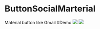 # ButtonSocialMarterial
Material button like Gmail
#Demo
![](https://lh3.googleusercontent.com/-K8qftlJKD7g/VdlU5N8BvJI/AAAAAAAAA_Y/CyvFxfwsfUI/s512-Ic42/wp_ss_20150823_0002.png)
![](https://lh3.googleusercontent.com/-brY2p5ag5ec/VdlU5KhqhpI/AAAAAAAAA_Y/jz60sUpq-BU/s512-Ic42/wp_ss_20150823_0003.png)
